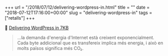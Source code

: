 +++
url = "/2018/07/12/delivering-wordpress-in.html"
title = ""
date = "2018-07-12T17:16:00+00:00"
slug = "delivering-wordpress-in"
tags = ["retalls"]
+++

📎 [Delivering WordPress in 7KB](https://css-tricks.com/delivering-wordpress-in-7kb/)

> …la demanda d'energia d'Internet està creixent exponencialment. Cada byte addicional que es transfereix implica més energia, i això en molts països significa més CO₂.

